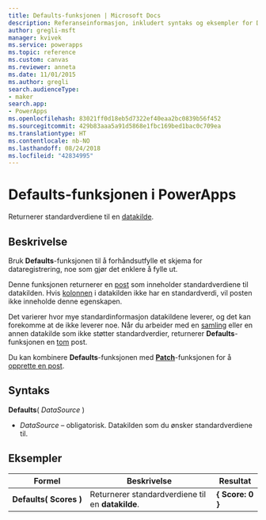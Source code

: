 ```yaml
---
title: Defaults-funksjonen | Microsoft Docs
description: Referanseinformasjon, inkludert syntaks og eksempler for Defaults-funksjonen i PowerApps
author: gregli-msft
manager: kvivek
ms.service: powerapps
ms.topic: reference
ms.custom: canvas
ms.reviewer: anneta
ms.date: 11/01/2015
ms.author: gregli
search.audienceType:
- maker
search.app:
- PowerApps
ms.openlocfilehash: 83021ff0d18eb5d7322ef40eaa2bc0839b56f452
ms.sourcegitcommit: 429b83aaa5a91d5868e1fbc169bed1bac0c709ea
ms.translationtype: HT
ms.contentlocale: nb-NO
ms.lasthandoff: 08/24/2018
ms.locfileid: "42834995"
---
```

# <a name="defaults-function-in-powerapps"></a>Defaults-funksjonen i PowerApps
Returnerer standardverdiene til en [datakilde](../working-with-data-sources.md).  

## <a name="description"></a>Beskrivelse
Bruk **Defaults**-funksjonen til å forhåndsutfylle et skjema for dataregistrering, noe som gjør det enklere å fylle ut.

Denne funksjonen returnerer en [post](../working-with-tables.md#records) som inneholder standardverdiene til datakilden.  Hvis [kolonnen](../working-with-tables.md#columns) i datakilden ikke har en standardverdi, vil posten ikke inneholde denne egenskapen.

Det varierer hvor mye standardinformasjon datakildene leverer, og det kan forekomme at de ikke leverer noe.  Når du arbeider med en [samling](../working-with-data-sources.md#collections) eller en annen datakilde som ikke støtter standardverdier, returnerer **Defaults**-funksjonen en [tom](function-isblank-isempty.md) post.

Du kan kombinere **Defaults**-funksjonen med **[Patch](function-patch.md)**-funksjonen for å [opprette en post](../working-with-data-sources.md).

## <a name="syntax"></a>Syntaks
**Defaults**( *DataSource* )

* *DataSource* – obligatorisk. Datakilden som du ønsker standardverdiene til.

## <a name="examples"></a>Eksempler

| Formel | Beskrivelse | Resultat |
| --- | --- | --- |
| **Defaults(&nbsp;Scores&nbsp;)** |Returnerer standardverdiene til en **datakilde**. |**{ Score: 0 }** |

